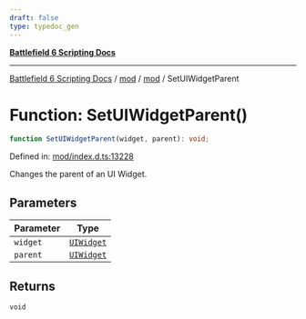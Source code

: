 ```yaml
---
draft: false
type: typedoc_gen
---
```


[**Battlefield 6 Scripting Docs**](../../../_index.md)

***

[Battlefield 6 Scripting Docs](../../../_index.md) / [mod](../../_index.md) / [mod](../_index.md) / SetUIWidgetParent

# Function: SetUIWidgetParent()

```ts
function SetUIWidgetParent(widget, parent): void;
```

Defined in: [mod/index.d.ts:13228](https://github.com/battlefield-portal-community/portal-docs/blob/6d87e21c5922a3efb03c634dbe98e5fe6e797672/generators/santiago/mod/index.d.ts#L13228)

Changes the parent of an UI Widget.

## Parameters

| Parameter | Type |
| ------ | ------ |
| `widget` | [`UIWidget`](../UIWidget/_index.md) |
| `parent` | [`UIWidget`](../UIWidget/_index.md) |

## Returns

`void`
